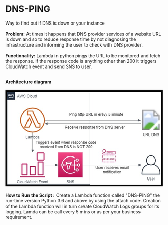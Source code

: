 # DNS-PING
Way to find out if DNS is down or your instance
<br><br>
<b>Problem:</B> At times it happens that DNS provider services of a website URL is down and so to reduce response time by not diagnosing the infrastructure and informing the user to check with DNS provider.
<br><br>
<b>Functionality:</b> Lambda in python pings the URL to be monitored and fetch the response. If the response code is anything other than 200 it triggers CloudWatch event and send SNS to user.<br><br>

<b>Architecture diagram</B><br><br>
<img src="https://github.com/gitenmitra/AWS/blob/main/DNS-PING.jpg?raw=true" alt="Architecture diagram" style="border:5px solid black"><br><br>
<b>How to Run the Script :</b>  Create a Lambda function called "DNS-PING" the run-time version Python 3.6 and above by using the attach code. 
Creation of the Lambda function will in turn create CloudWatch Logs groups for its logging.
Lamda can be call every 5 mins or as per your business requirement.

